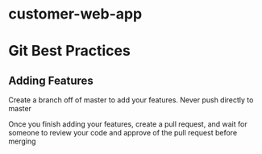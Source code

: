 # customer-web-app

# Git Best Practices
## Adding Features
Create a branch off of master to add your features. Never push directly to master

Once you finish adding your features, create a pull request, and wait for someone to review your code and approve of the pull request before merging